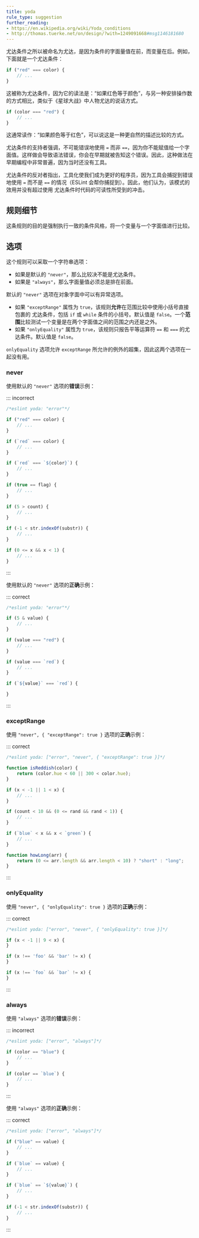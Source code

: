 ```yaml
---
title: yoda
rule_type: suggestion
further_reading:
- https://en.wikipedia.org/wiki/Yoda_conditions
- http://thomas.tuerke.net/on/design/?with=1249091668#msg1146181680
---
```


尤达条件之所以被命名为尤达，是因为条件的字面量值在前，而变量在后。例如，下面就是一个尤达条件：

```js
if ("red" === color) {
    // ...
}
```

这被称为尤达条件，因为它的读法是：“如果红色等于颜色”，与另一种安排操作数的方式相比，类似于《星球大战》中人物尤达的说话方式。

```js
if (color === "red") {
    // ...
}
```

这通常读作：“如果颜色等于红色”，可以说这是一种更自然的描述比较的方式。

尤达条件的支持者强调，不可能错误地使用 `=` 而非 `==`，因为你不能赋值给一个字面值。这样做会导致语法错误，你会在早期就被告知这个错误。因此，这种做法在早期编程中非常普遍，因为当时还没有工具。

尤达条件的反对者指出，工具化使我们成为更好的程序员，因为工具会捕捉到错误地使用 `=` 而不是 `==` 的情况（ESLint 会帮你捕捉到）。因此，他们认为，该模式的效用并没有超过使用 尤达条件时代码的可读性所受到的冲击。

## 规则细节

这条规则的目的是强制执行一致的条件风格，将一个变量与一个字面值进行比较。

## 选项

这个规则可以采取一个字符串选项：

* 如果是默认的 `"never"`，那么比较决不能是尤达条件。
* 如果是 `"always"`，那么字面量值必须总是排在前面。

默认的 `"never"` 选项在对象字面中可以有异常选项。

* 如果 `"exceptRange"` 属性为 `true`，该规则**允许**在范围比较中使用小括号直接包裹的 尤达条件，包括 `if` 或 `while` 条件的小括号。默认值是 `false`。一个**范围**比较测试一个变量是在两个字面值之间的范围之内还是之外。
* 如果 `"onlyEquality"` 属性为 `true`，该规则只报告平等运算符 `==` 和 `===` 的尤达条件。默认值是 `false`。

`onlyEquality` 选项允许 `exceptRange` 所允许的例外的超集，因此这两个选项在一起没有用。

### never

使用默认的 `"never"` 选项的**错误**示例：

::: incorrect

```js
/*eslint yoda: "error"*/

if ("red" === color) {
    // ...
}

if (`red` === color) {
    // ...
}

if (`red` === `${color}`) {
    // ...
}

if (true == flag) {
    // ...
}

if (5 > count) {
    // ...
}

if (-1 < str.indexOf(substr)) {
    // ...
}

if (0 <= x && x < 1) {
    // ...
}
```

:::

使用默认的 `"never"` 选项的**正确**示例：

::: correct

```js
/*eslint yoda: "error"*/

if (5 & value) {
    // ...
}

if (value === "red") {
    // ...
}

if (value === `red`) {
    // ...
}

if (`${value}` === `red`) {

}
```

:::

### exceptRange

使用 `"never", { "exceptRange": true }` 选项的**正确**示例：

::: correct

```js
/*eslint yoda: ["error", "never", { "exceptRange": true }]*/

function isReddish(color) {
    return (color.hue < 60 || 300 < color.hue);
}

if (x < -1 || 1 < x) {
    // ...
}

if (count < 10 && (0 <= rand && rand < 1)) {
    // ...
}

if (`blue` < x && x < `green`) {
    // ...
}

function howLong(arr) {
    return (0 <= arr.length && arr.length < 10) ? "short" : "long";
}
```

:::

### onlyEquality

使用 `"never", { "onlyEquality": true }` 选项的**正确**示例：

::: correct

```js
/*eslint yoda: ["error", "never", { "onlyEquality": true }]*/

if (x < -1 || 9 < x) {
}

if (x !== 'foo' && 'bar' != x) {
}

if (x !== `foo` && `bar` != x) {
}
```

:::

### always

使用 `"always"` 选项的**错误**示例：

::: incorrect

```js
/*eslint yoda: ["error", "always"]*/

if (color == "blue") {
    // ...
}

if (color == `blue`) {
    // ...
}
```

:::

使用 `"always"` 选项的**正确**示例：

::: correct

```js
/*eslint yoda: ["error", "always"]*/

if ("blue" == value) {
    // ...
}

if (`blue` == value) {
    // ...
}

if (`blue` == `${value}`) {
    // ...
}

if (-1 < str.indexOf(substr)) {
    // ...
}
```

:::
